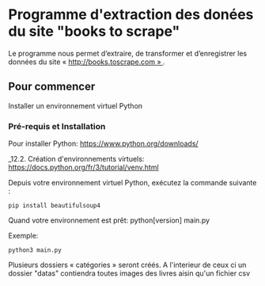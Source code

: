 # Programme d'extraction des donées du site "books to scrape"

Le programme nous permet  d’extraire, de transformer et d’enregistrer les données du site « http://books.toscrape.com » .


## Pour commencer

Installer un environnement virtuel Python


### Pré-requis et Installation

Pour installer Python:
https://www.python.org/downloads/

_12.2. Création d'environnements virtuels:
https://docs.python.org/fr/3/tutorial/venv.html

Depuis votre environnement virtuel Python, exécutez la commande suivante :
```
pip install beautifulsoup4
```

Quand votre environnement est prêt:
python[version] main.py

Exemple:
```
python3 main.py
```

Plusieurs dossiers « catégories » seront créés.
A l'interieur de ceux ci un dossier "datas" contiendra toutes images des livres aisin qu'un fichier csv



